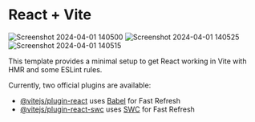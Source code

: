 # React + Vite
![Screenshot 2024-04-01 140500](https://github.com/dkpatil707/crud/assets/157799030/ce476246-4c66-4f0f-aa05-6459d5c049c2)
![Screenshot 2024-04-01 140525](https://github.com/dkpatil707/crud/assets/157799030/c60477ab-faff-49af-b8ae-7157bcc442b7)
![Screenshot 2024-04-01 140515](https://github.com/dkpatil707/crud/assets/157799030/8722c953-85b4-4bf6-892c-d63fec855fca)


This template provides a minimal setup to get React working in Vite with HMR and some ESLint rules.

Currently, two official plugins are available:

- [@vitejs/plugin-react](https://github.com/vitejs/vite-plugin-react/blob/main/packages/plugin-react/README.md) uses [Babel](https://babeljs.io/) for Fast Refresh
- [@vitejs/plugin-react-swc](https://github.com/vitejs/vite-plugin-react-swc) uses [SWC](https://swc.rs/) for Fast Refresh
